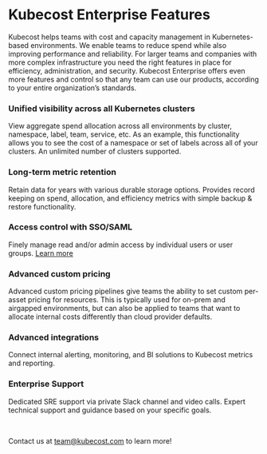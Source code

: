# Kubecost Enterprise Features

Kubecost helps teams with cost and capacity management in Kubernetes-based environments. 
We enable teams to reduce spend while also improving performance and reliability. 
For larger teams and companies with more complex infrastructure you need the right features in place for efficiency, administration, and security. Kubecost Enterprise offers even more features and control so that any team can use our products, according to your entire organization’s standards.


### Unified visibility across all Kubernetes clusters  
View aggregate spend allocation across all environments by cluster, namespace, label, team, service, etc. 
As an example, this functionality allows you to see the cost of a namespace or set of labels across all of your clusters.
An unlimited number of clusters supported. 

### Long-term metric retention  
Retain data for years with various durable storage options. Provides record keeping on spend, allocation, and efficiency metrics with simple backup & restore functionality.

### Access control with SSO/SAML  
Finely manage read and/or admin access by individual users or user groups. [Learn more](https://github.com/kubecost/docs/blob/master/user-management.md)

### Advanced custom pricing
Advanced custom pricing pipelines give teams the ability to set custom per-asset pricing for resources. This is typically used for on-prem and airgapped environments, but can also be applied to teams that want to allocate internal costs differently than cloud provider defaults. 

### Advanced integrations  
Connect internal alerting, monitoring, and BI solutions to Kubecost metrics and reporting.

### Enterprise Support   
Dedicated SRE support via private Slack channel and video calls. Expert technical support and guidance based on your specific goals.

<br/>  

Contact us at [team@kubecost.com](team@kubecost.com) to learn more!
<br/><br/><br/><br/><br/>
